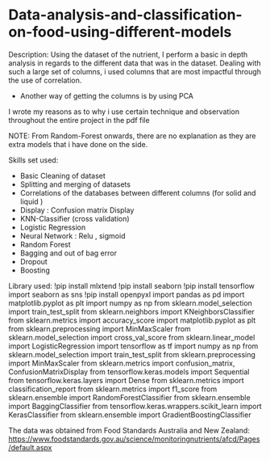 # Data-analysis-and-classification-on-food-using-different-models
Description: 
Using the dataset of the nutrient, I perform a basic in depth analysis in regards to the different data that was in the dataset. 
Dealing with such a large set of columns, i used columns that are most impactful through the use of correlation. 
- Another way of getting the columns is by using PCA

I wrote my reasons as to why i use certain technique and observation throughout the entire project in the pdf file

NOTE: From Random-Forest onwards, there are no explanation as they are extra models that i have done on the side. 

Skills set used: 
- Basic Cleaning of dataset
- Splitting and merging of datasets 
- Correlations of the databases between different columns (for solid and liquid )
- Display : Confusion matrix Display
- KNN-Classifier (cross validation) 
- Logistic Regression
- Neural Network : Relu , sigmoid
- Random Forest
- Bagging and out of bag error
- Dropout
- Boosting 

Library used: 
!pip install mlxtend
!pip install seaborn
!pip install tensorflow
import seaborn as sns
!pip install openpyxl
import pandas as pd
import matplotlib.pyplot as plt
import numpy as np
from sklearn.model_selection import train_test_split
from sklearn.neighbors import KNeighborsClassifier
from sklearn.metrics import accuracy_score
import matplotlib.pyplot as plt
from sklearn.preprocessing import MinMaxScaler
from sklearn.model_selection import cross_val_score
from sklearn.linear_model import LogisticRegression
import tensorflow as tf
import numpy as np
from sklearn.model_selection import train_test_split
from sklearn.preprocessing import MinMaxScaler
from sklearn.metrics import confusion_matrix, ConfusionMatrixDisplay
from tensorflow.keras.models import Sequential
from tensorflow.keras.layers import Dense
from sklearn.metrics import classification_report
from sklearn.metrics import f1_score
from sklearn.ensemble import RandomForestClassifier
from sklearn.ensemble import BaggingClassifier
from tensorflow.keras.wrappers.scikit_learn import KerasClassifier
from sklearn.ensemble import GradientBoostingClassifier

The data was obtained from Food Standards Australia and New Zealand: https://www.foodstandards.gov.au/science/monitoringnutrients/afcd/Pages/default.aspx




